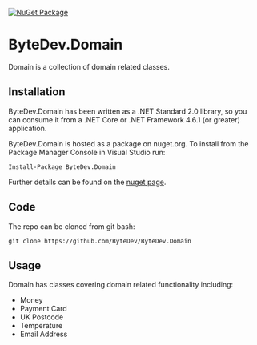 [![NuGet Package](https://img.shields.io/nuget/v/ByteDev.Domain.svg)](https://www.nuget.org/packages/ByteDev.Domain)

# ByteDev.Domain

Domain is a collection of domain related classes.

## Installation

ByteDev.Domain has been written as a .NET Standard 2.0 library, so you can consume it from a .NET Core or .NET Framework 4.6.1 (or greater) application.

ByteDev.Domain is hosted as a package on nuget.org.  To install from the Package Manager Console in Visual Studio run:

`Install-Package ByteDev.Domain`

Further details can be found on the [nuget page](https://www.nuget.org/packages/ByteDev.Domain/).

## Code

The repo can be cloned from git bash:

`git clone https://github.com/ByteDev/ByteDev.Domain`

## Usage

Domain has classes covering domain related functionality including:

- Money
- Payment Card
- UK Postcode
- Temperature
- Email Address